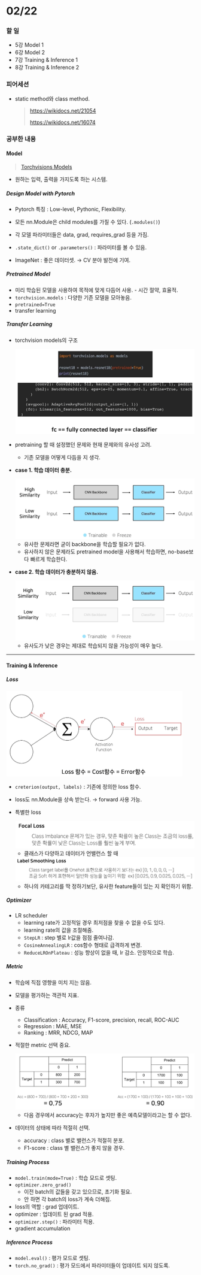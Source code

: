 # 02/22

### 할 일

* 5강 Model 1
* 6강 Model 2
* 7강 Training & Inference 1
* 8강 Training & Inference 2



### 피어세션

* static method와 class method.

  > https://wikidocs.net/21054
  >
  > https://wikidocs.net/16074



### 공부한 내용

#### Model

> [Torchvisions Models](https://pytorch.org/vision/stable/models.html)

* 원하는 입력, 출력을 가지도록 하는 시스템.



##### Design Model with Pytorch

* Pytorch 특징 : Low-level, Pythonic, Flexibility.
* 모든 nn.Module은 child modules를 가질 수 있다. (`.modules()`)
* 각 모델 파라미터들은 data, grad, requires_grad 등을 가짐.
* `.state_dict()` or `.parameters()` : 파라미터를 볼 수 있음.



* ImageNet : 좋은 데이터셋. → CV 분야 발전에 기여.



##### Pretrained Model

* 미리 학습된 모델을 사용하여 목적에 맞게 다듬어 사용. - 시간 절약, 효율적.
* `torchvision.models` : 다양한 기존 모델을 모아놓음.
* `pretrained=True`
* transfer learning



##### Transfer Learning

* torchvision models의 구조

  <img src="0222.assets/image-20220222150918800.png" alt="image-20220222150918800" style="zoom:50%;" />

* pretraining 할 때 설정했던 문제와 현재 문제와의 유사성 고려.

  * 기존 모델을 어떻게 다듬을 지 생각.

* **case 1. 학습 데이터 충분.**

  <img src="0222.assets/image-20220222152032202.png" alt="image-20220222152032202" style="zoom:50%;" />

  * 유사한 문제라면 굳이 backbone을 학습할 필요가 없다.
  * 유사하지 않은 문제라도 pretrained model을 사용해서 학습하면, no-base보다 빠르게 학습한다.

* **case 2. 학습 데이터가 충분하지 않음.**

  <img src="0222.assets/image-20220222152057245.png" alt="image-20220222152057245" style="zoom:50%;" />

  * 유사도가 낮은 경우는 제대로 학습되지 않을 가능성이 매우 높다.



---



#### Training & Inference

##### Loss

<img src="0222.assets/image-20220222153915957.png" alt="image-20220222153915957" style="zoom:50%;" />

* `creterion(output, labels)` : 기존에 정의한 loss 함수.

* loss도 nn.Module을 상속 받는다. → forward 사용 가능.

* 특별한 loss

  <img src="0222.assets/image-20220222154759172.png" alt="image-20220222154759172" style="zoom:50%;" />

  * 클래스가 다양하고 데이터가 언밸런스 할 때

  <img src="0222.assets/image-20220222154839269.png" alt="image-20220222154839269" style="zoom:50%;" />

  * 하나의 카테고리를 딱 정하기보단, 유사한 feature들이 있는 지 확인하기 위함.



##### Optimizer

* LR scheduler
  * learning rate가 고정적일 경우 최저점을 찾을 수 없을 수도 있다.
  * learning rate의 값을 조절해줌.
  * `StepLR` : step 별로 lr값을 점점 줄여나감.
  * `CosineAnnealingLR` : cos함수 형태로 급격하게 변경. 
  * `ReduceLROnPlateau` : 성능 향상이 없을 때, lr 감소. 안정적으로 학습.



##### Metric

* 학습에 직접 영향을 미치 지는 않음.
* 모델을 평가하는 객관적 지표.



* 종류
  * Classification : Accuracy, F1-score, precision, recall, ROC-AUC
  * Regression : MAE, MSE
  * Ranking : MRR, NDCG, MAP



* 적절한 metric 선택 중요.

  <img src="0222.assets/image-20220222191751624.png" alt="image-20220222191751624" style="zoom:50%;" />

  * 다음 경우에서 accuracy는 후자가 높지만 좋은 예측모델이라고는 할 수 없다.

* 데이터의 상태에 따라 적절히 선택.

  * accuracy : class 별로 밸런스가 적절히 분포.
  * F1-score : class 별 밸런스가 좋지 않을 경우.



##### Training Process

* `model.train(mode=True)` : 학습 모드로 셋팅.
* `optimizer.zero_grad()` 
  * 이전 batch의 값들을 갖고 있으므로, 초기화 필요.
  * 안 하면 각 batch의 loss가 계속 더해짐.
* loss의 역할 : grad 업데이트.
* optimizer : 업데이트 된 grad 적용.
* `optimizer.step()` : 파라미터  적용.
* gradient accumulation



##### Inference Process

* `model.eval()` : 평가 모드로 셋팅.
* `torch.no_grad()` : 평가 모드에서 파라미터들이 업데이트 되지 않도록.
